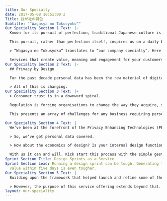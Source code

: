 ```yaml
---
title: Our Specialty
date: 2017-05-08 10:51:00 Z
Title: 我が社の特色
Subtitle: "“Wagasya no Tokusyoku”"
Our Speciality Section 1 Text: |-
  Known for its pursuit of perfection, traditional Japanese culture is marvelled globally. This pursuit gave rise to the Just-in-Time philosophy, birthed the Kanban System, and even helped produce some of the finest single malt whiskey ever known.

  This pursuit, rather than perfection itself, inspires us on a daily basis.

  > “Wagasya no Tokusyoku” translates to “our company specialty”. Here we offer unique services.

  Services that create value, meaning and engagement for your customers. Services that competitively differentiate your brand.
Our Speciality Section 2 Text: |-
  ## Privacy by Design

  For the past decade personal data has been the raw material of digital business. Residing in aggregate form on balance sheets, this asset has created value for businesses and their shareholders.

  > All of this is changing.
Our Speciality Section 3 Text: |+
  > Consumer trust is in a downward spiral.

  Regulation is forcing organisations to change the way they acquire, store and process personal data. In short, people are gaining agency over their data.

  This presents an array of challenges for any business requiring personal data to deliver its value proposition.

Our Speciality Section 4 Text: |
  We’ve been at the forefront of the Privacy Enhancing Technologies (PETs) movement. We’ve designed privacy preserving user experiences for some of the world’s leading brands. Because of this we’re uniquely positioned to conduct research, design experiences, and inform strategy. These services convert the challenge of the human-centered personal data revolution into new value opportunities.

  > So, we’ve got personal data covered.

  > How about the economics of design? Is your internal design function self sustaining? Does it create tangible business value?

  With us it can and will. Kick start this process with the simple gesture of scrolling.
Sprint Section Title: Design Sprints as a Service
Sprint Section Lead: Running a design sprint can be tough. Generating tangible business
  value within five days is even tougher.
Our Speciality Section 5 Text: |
  Building upon the framework that helped launch and refine some of the world’s leading products, we’ve taken it a step further. >X Design Sprints as a Service help solve customer problems quickly and effectively. They also produce tangible business value. Pretty great for a five day exercise.

  > However, the purpose of this service offering extends beyond that. Your people and teams will walk away equipped with new tools and techniques. This is how we start to embed great design practice in your organization.
layout: our-speciality
---
```


